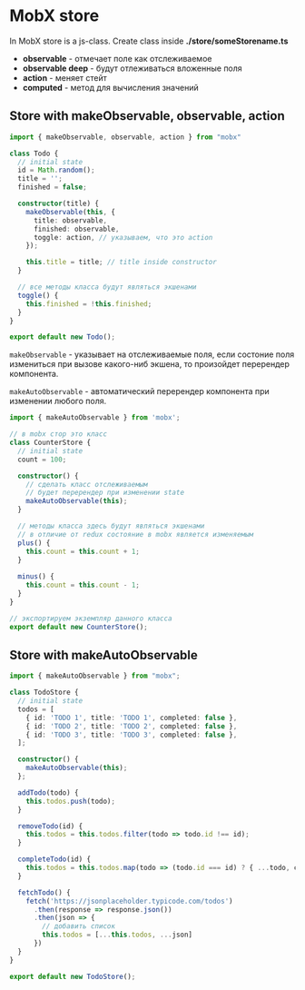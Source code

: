 # MobX store

In MobX store is a js-class. Create class inside **./store/someStorename.ts**

* **observable** - отмечает поле как отслеживаемое 
* **observable deep** - будут отлеживаться вложенные поля
* **action** - меняет стейт
* **computed** - метод для вычисления значений

## Store with makeObservable, observable, action

```ts
import { makeObservable, observable, action } from "mobx"

class Todo {
  // initial state
  id = Math.random();
  title = '';
  finished = false;

  constructor(title) {
    makeObservable(this, {
      title: observable,
      finished: observable,
      toggle: action, // указываем, что это action
    });

    this.title = title; // title inside constructor
  }

  // все методы класса будут являться экшенами
  toggle() {
    this.finished = !this.finished;
  }
}

export default new Todo();
```

```makeObservable``` - указывает на отслеживаемые поля, если состоние поля измениться при вызове какого-ниб экшена, то произойдет перерендер компонента.

```makeAutoObservable``` - автоматический перерендер компонента при изменении любого поля.

```ts
import { makeAutoObservable } from 'mobx';

// в mobx стор это класс
class CounterStore {
  // initial state
  count = 100;

  constructor() {
    // сделать класс отслеживаемым
    // будет перерендер при изменении state
    makeAutoObservable(this);
  }

  // методы класса здесь будут являться экшенами
  // в отличие от redux состояние в mobx является изменяемым
  plus() {
    this.count = this.count + 1;
  }
  
  minus() {
    this.count = this.count - 1;
  }
}

// экспортируем экземпляр данного класса
export default new CounterStore();
```


## Store with makeAutoObservable

```ts
import { makeAutoObservable } from "mobx";

class TodoStore {
  // initial state
  todos = [
    { id: 'TODO 1', title: 'TODO 1', completed: false },
    { id: 'TODO 2', title: 'TODO 2', completed: false },
    { id: 'TODO 3', title: 'TODO 3', completed: false },
  ];

  constructor() {
    makeAutoObservable(this);
  };

  addTodo(todo) {
    this.todos.push(todo);
  }

  removeTodo(id) {
    this.todos = this.todos.filter(todo => todo.id !== id);
  }

  completeTodo(id) {
    this.todos = this.todos.map(todo => (todo.id === id) ? { ...todo, completed: !todo.completed } : todo);
  }

  fetchTodo() {
    fetch('https://jsonplaceholder.typicode.com/todos')
      .then(response => response.json())
      .then(json => {
        // добавить список
        this.todos = [...this.todos, ...json]
      })
  }
}

export default new TodoStore();
```
